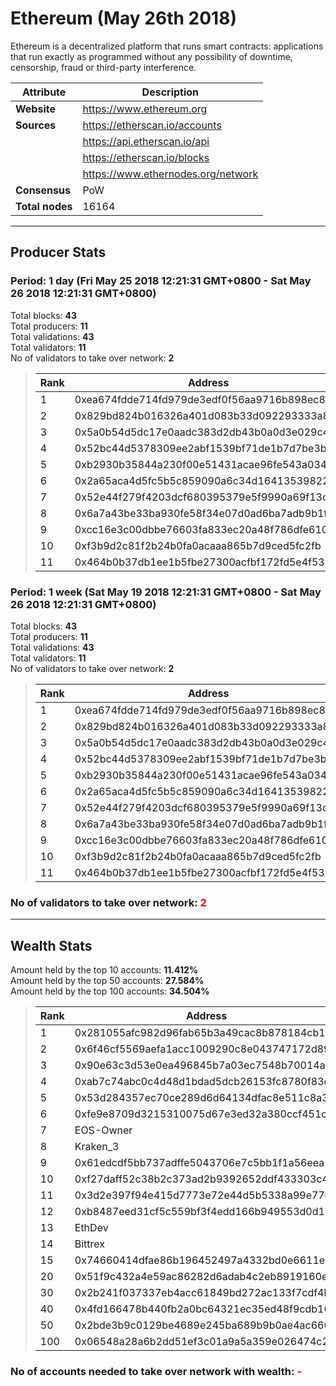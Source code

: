 # Ethereum (May 26th 2018)
Ethereum is a decentralized platform that runs smart contracts: applications that run exactly as programmed without any possibility of downtime, censorship, fraud or third-party interference.<br/>

|Attribute|Description|
|---|---|
|**Website**|https://www.ethereum.org|
|**Sources**|https://etherscan.io/accounts|
| |https://api.etherscan.io/api|
| |https://etherscan.io/blocks|
| |https://www.ethernodes.org/network|
|**Consensus**|PoW|
|**Total nodes**|16164|

---
## Producer Stats
### Period: 1 day (Fri May 25 2018 12:21:31 GMT+0800 - Sat May 26 2018 12:21:31 GMT+0800)
Total blocks: **43**<br/>
Total producers: **11**<br/>
Total validations: **43**<br/>
Total validators: **11**<br/>
No of validators to take over network: **2**<br/>
> |Rank|Address|Blocks|
> |---|---|---|
> |1|0xea674fdde714fd979de3edf0f56aa9716b898ec8|12|
> |2|0x829bd824b016326a401d083b33d092293333a830|11|
> |3|0x5a0b54d5dc17e0aadc383d2db43b0a0d3e029c4c|6|
> |4|0x52bc44d5378309ee2abf1539bf71de1b7d7be3b5|3|
> |5|0xb2930b35844a230f00e51431acae96fe543a0347|3|
> |6|0x2a65aca4d5fc5b5c859090a6c34d164135398226|2|
> |7|0x52e44f279f4203dcf680395379e5f9990a69f13c|2|
> |8|0x6a7a43be33ba930fe58f34e07d0ad6ba7adb9b1f|1|
> |9|0xcc16e3c00dbbe76603fa833ec20a48f786dfe610|1|
> |10|0xf3b9d2c81f2b24b0fa0acaaa865b7d9ced5fc2fb|1|
> |11|0x464b0b37db1ee1b5fbe27300acfbf172fd5e4f53|1|

### Period: 1 week (Sat May 19 2018 12:21:31 GMT+0800 - Sat May 26 2018 12:21:31 GMT+0800)
Total blocks: **43**<br/>
Total producers: **11**<br/>
Total validations: **43**<br/>
Total validators: **11**<br/>
No of validators to take over network: **2**<br/>
> |Rank|Address|Blocks|
> |---|---|---|
> |1|0xea674fdde714fd979de3edf0f56aa9716b898ec8|12|
> |2|0x829bd824b016326a401d083b33d092293333a830|11|
> |3|0x5a0b54d5dc17e0aadc383d2db43b0a0d3e029c4c|6|
> |4|0x52bc44d5378309ee2abf1539bf71de1b7d7be3b5|3|
> |5|0xb2930b35844a230f00e51431acae96fe543a0347|3|
> |6|0x2a65aca4d5fc5b5c859090a6c34d164135398226|2|
> |7|0x52e44f279f4203dcf680395379e5f9990a69f13c|2|
> |8|0x6a7a43be33ba930fe58f34e07d0ad6ba7adb9b1f|1|
> |9|0xcc16e3c00dbbe76603fa833ec20a48f786dfe610|1|
> |10|0xf3b9d2c81f2b24b0fa0acaaa865b7d9ced5fc2fb|1|
> |11|0x464b0b37db1ee1b5fbe27300acfbf172fd5e4f53|1|

### **No of validators to take over network: <span style="color:red">2</span>**

---
## Wealth Stats
Amount held by the top 10 accounts: **11.412%**<br/>
Amount held by the top 50 accounts: **27.584%**<br/>
Amount held by the top 100 accounts: **34.504%**<br/>
> |Rank|Address|Amount(%)|
> |---|---|---|
> |1|0x281055afc982d96fab65b3a49cac8b878184cb16|1.5435|
> |2|0x6f46cf5569aefa1acc1009290c8e043747172d89|1.5151|
> |3|0x90e63c3d53e0ea496845b7a03ec7548b70014a91|1.5128|
> |4|0xab7c74abc0c4d48d1bdad5dcb26153fc8780f83e|1.4046|
> |5|0x53d284357ec70ce289d6d64134dfac8e511c8a3d|1.3833|
> |6|0xfe9e8709d3215310075d67e3ed32a380ccf451c8|0.92703|
> |7|EOS-Owner|0.91947|
> |8|Kraken_3|0.80381|
> |9|0x61edcdf5bb737adffe5043706e7c5bb1f1a56eea|0.72740|
> |10|0xf27daff52c38b2c373ad2b9392652ddf433303c4|0.67501|
> |11|0x3d2e397f94e415d7773e72e44d5b5338a99e77d9|0.67475|
> |12|0xb8487eed31cf5c559bf3f4edd166b949553d0d11|0.67316|
> |13|EthDev|0.67204|
> |14|Bittrex|0.65673|
> |15|0x74660414dfae86b196452497a4332bd0e6611e82|0.59195|
> |20|0x51f9c432a4e59ac86282d6adab4c2eb8919160eb|0.53176|
> |30|0x2b241f037337eb4acc61849bd272ac133f7cdf4b|0.37925|
> |40|0x4fd166478b440fb2a0bc64321ec35ed48f9cdb16|0.28231|
> |50|0x2bde3b9c0129be4689e245ba689b9b0ae4ac666d|0.20420|
> |100|0x06548a28a6b2dd51ef3c01a9a5a359e026474c2a|0.10033|

### **No of accounts needed to take over network with wealth: <span style="color:red">-</span>**
